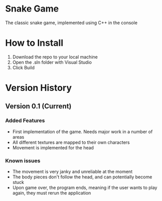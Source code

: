 # Snake Game
The classic snake game, implemented using C++ in the console

# How to Install
1. Download the repo to your local machine
2. Open the .sln folder with Visual Studio
3. Click Build

# Version History
## Version 0.1 (Current)
### Added Features
- First implementation of the game. Needs major work in a number of areas
- All different textures are mapped to their own characters
- Movement is implemented for the head
### Known issues
- The movement is very janky and unreliable at the moment
- The body pieces don't follow the head, and can potentially become stuck
- Upon game over, the program ends, meaning if the user wants to play again, they must rerun the application
